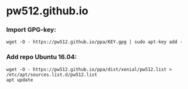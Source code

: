 # pw512.github.io

### Import GPG-key:
```
wget -O - https://pw512.github.io/ppa/KEY.gpg | sudo apt-key add -
```

### Add repo Ubuntu 16.04:
```
wget -O - https://pw512.github.io/ppa/dist/xenial/pw512.list > /etc/apt/sources.list.d/pw512.list
apt update
```
